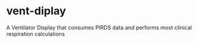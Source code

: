 # vent-diplay
A Ventilator Display that consumes PIRDS data and performs most clinical respiration calculations

